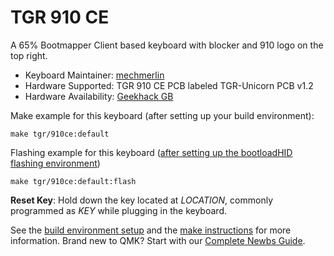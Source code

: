 # TGR 910 CE

A 65% Bootmapper Client based keyboard with blocker and 910 logo on the top right. 

* Keyboard Maintainer: [mechmerlin](https://github.com/mechmerlin)
* Hardware Supported: TGR 910 CE PCB labeled TGR-Unicorn PCB v1.2
* Hardware Availability: [Geekhack GB](https://geekhack.org/index.php?topic=91498.0)

Make example for this keyboard (after setting up your build environment):

    make tgr/910ce:default

Flashing example for this keyboard ([after setting up the bootloadHID flashing environment](https://docs.qmk.fm/#/flashing_bootloadhid))

    make tgr/910ce:default:flash

**Reset Key**: Hold down the key located at *LOCATION*, commonly programmed as *KEY* while plugging in the keyboard.

See the [build environment setup](https://docs.qmk.fm/#/getting_started_build_tools) and the [make instructions](https://docs.qmk.fm/#/getting_started_make_guide) for more information. Brand new to QMK? Start with our [Complete Newbs Guide](https://docs.qmk.fm/#/newbs).
